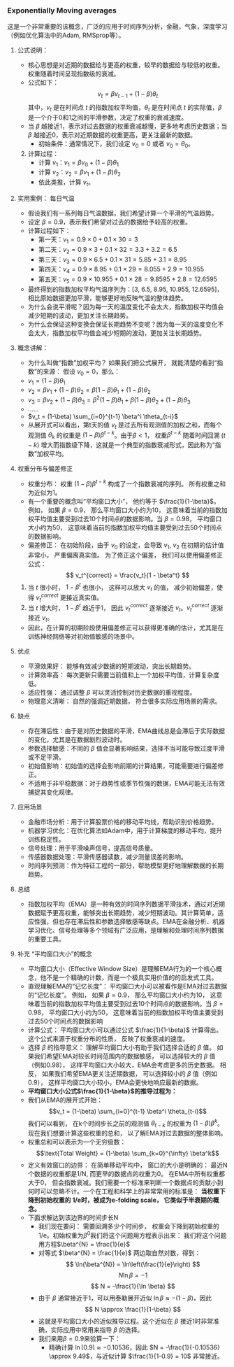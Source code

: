 ### Exponentially Moving averages
这是一个非常重要的该概念，广泛的应用于时间序列分析，金融，气象，深度学习（例如优化算法中的Adam, RMSprop等）。

1. 公式说明：
    - 核心思想是对近期的数据给与更高的权重，较早的数据给与较低的权重。权重随着时间呈现指数级的衰减。
    - 公式如下：
    $$
    v_t = \beta v_{t-1} + (1-\beta) \theta_t
    $$
    其中，$v_t$ 是在时间点 $t$ 的指数加权平均值，$\theta_t$ 是在时间点 $t$ 的实际值，$\beta$ 是一个介于0和1之间的平滑参数，决定了权重的衰减速度。
    - 当 $\beta$ 越接近1，表示对过去数据的权重衰减越慢，更多地考虑历史数据；当 $\beta$ 越接近0，表示对近期数据的权重更高，更关注最新的数据。
        - 初始条件：通常情况下，我们设定 $v_0 = 0$ 或者 $v_0 = \theta_0$。
    2. 计算过程：
        - 计算 $v_1$：$v_1 = \beta v_0 + (1-\beta) \theta_1$
        - 计算 $v_2$：$v_2 = \beta v_1 + (1-\beta) \theta_2$
        - 依此类推，计算 $v_t$。    
2. 实用案例： 每日气温
    - 假设我们有一系列每日气温数据，我们希望计算一个平滑的气温趋势。
    - 设定 $\beta = 0.9$，表示我们希望对过去的数据给予较高的权重。
    - 计算过程如下：
        - 第一天：$v_1 = 0.9 \times 0 + 0.1 \times 30 = 3$
        - 第二天：$v_2 = 0.9 \times 3 + 0.1 \times 32 = 3.3 + 3.2 = 6.5$
        - 第三天：$v_3 = 0.9 \times 6.5 + 0.1 \times 31 = 5.85 + 3.1 = 8.95$
        - 第四天：$v_4 = 0.9 \times 8.95 + 0.1 \times 29 = 8.055 + 2.9 = 10.955$
        - 第五天：$v_5 = 0.9 \times 10.955 + 0.1 \times 28 = 9.8595 + 2.8 = 12.6595$
    - 最终得到的指数加权平均气温序列为：[3, 6.5, 8.95, 10.955, 12.6595]，相比原始数据更加平滑，能够更好地反映气温的整体趋势。
    - 为什么会说平滑呢？因为每一天的温度变化不会太大，指数加权平均值会减少短期的波动，更加关注长期趋势。 
    - 为什么会保证这种变换会保证长期趋势不变呢？因为每一天的温度变化不会太大，指数加权平均值会减少短期的波动，更加关注长期趋势。
3. 概念讲解： 
    - 为什么叫做“指数”加权平均？
    如果我们把公式展开， 就能清楚的看到“指数”的来源：
    假设 $v_0 = 0$，那么：
    - $v_1 = (1-\beta) \theta_1$
    - $v_2 = \beta v_1 + (1-\beta) \theta_2 = \beta (1-\beta) \theta_1 + (1-\beta) \theta_2$
    - $v_3 = \beta v_2 + (1-\beta) \theta_3 = \beta^2 (1-\beta) \theta_1 + \beta (1-\beta) \theta_2 + (1-\beta) \theta_3$
    - ......
    - $v_t = (1-\beta) \sum_{i=0}^{t-1} \beta^i \theta_{t-i}$
    - 从展开式可以看出，第t天的值 $v_t$ 是过去所有观测值的加权之和，而每个观测值 $\theta_{k}$ 的权重是 $(1-\beta) \beta^{t-k}$。由于$\beta < 1$， 权重$\beta^{t-k}$ 随着时间回溯 $(t-k)$ 增大而指数级下降，这就是一个典型的指数衰减形式，因此称为“指数”加权平均。
4. 权重分布与偏差修正
    - 权重分布： 权重 $(1-\beta) \beta^{t-k}$ 构成了一个指数衰减的序列。 所有权重之和为近似为1。
    - 有一个重要的概念叫“平均窗口大小”， 他约等于 $\frac{1}{1-\beta}$。 例如， 如果 $\beta=0.9$， 那么平均窗口大小约为10， 这意味着当前的指数加权平均值主要受到过去10个时间点的数据影响。当 $\beta=0.98$， 平均窗口大小约为50， 这意味着当前的指数加权平均值主要受到过去50个时间点的数据影响。
    - 偏差修正： 在初始阶段，由于 $v_0$ 的设定，会导致 $v_1$, $v_2$ 在初期的估计值非常小， 严重偏离真实值。 为了修正这个偏差， 我们可以使用偏差修正公式：
    $$
    v_t^{correct} = \frac{v_t}{1 - \beta^t}
    $$
    1. 当 $t$ 很小时， $1 - \beta^t$ 也很小， 这样可以放大 $v_t$ 的值， 减少初始偏差，使得 $v_t^{correct}$ 更接近真实值。
    2. 当 $t$ 增大时， $1 - \beta^t$ 趋近于1， 因此 $v_t^{correct}$ 逐渐接近 $v_t$。$v_t^{correct}$ 逐渐接近 $v_t$。
    - 因此，在计算的初期阶段使用偏差修正可以获得更准确的估计，尤其是在训练神经网络等对初始值敏感的场景中。 

5. 优点
    - 平滑效果好： 能够有效减少数据的短期波动，突出长期趋势。
    - 计算效率高： 每次更新只需要当前值和上一个加权平均值，计算复杂度低。
    - 适应性强： 通过调整 $\beta$ 可以灵活控制对历史数据的重视程度。
    - 物理意义清晰： 自然的强调近期数据， 符合很多实际应用场景的需求。
6. 缺点
    - 存在滞后性：由于是对历史数据的平滑，EMA曲线总是会滞后于实际数据的变化，尤其是在数据剧烈波动时。
    - 参数选择敏感：不同的 $\beta$ 值会显著影响结果，选择不当可能导致过度平滑或不足平滑。
    - 初始值影响：初始值的选择会影响前期的计算结果，可能需要进行偏差修正。
    - 不适用于非平稳数据：对于趋势性或季节性强的数据，EMA可能无法有效捕捉其变化规律。
7. 应用场景
    - 金融市场分析：用于计算股票价格的移动平均线，帮助识别价格趋势。
    - 机器学习优化：在优化算法如Adam中，用于计算梯度的移动平均，提升训练稳定性。
    - 信号处理：用于平滑噪声信号，提高信号质量。
    - 传感器数据处理：平滑传感器读数，减少测量误差的影响。
    - 时间序列预测：作为特征工程的一部分，帮助模型更好地理解数据的长期趋势。
8. 总结
    - 指数加权平均（EMA）是一种有效的时间序列数据平滑技术，通过对近期数据赋予更高权重，能够突出长期趋势，减少短期波动。其计算简单，适应性强，但也存在滞后性和参数选择敏感等缺点。EMA在金融分析、机器学习优化、信号处理等多个领域有广泛应用，是理解和处理时间序列数据的重要工具。        


9. 补充 “平均窗口大小”的概念
    - 平均窗口大小（Effective Window Size）是理解EMA行为的一个核心概念，他不是一个精确的计数，而是一个极具实用价值的的启发式工具。 
    - 直观理解EMA的“记忆长度”： 平均窗口大小可以被看作是EMA对过去数据的“记忆长度”。 例如， 如果 $\beta=0.9$， 那么平均窗口大小约为10， 这意味着当前的指数加权平均值主要受到过去10个时间点的数据影响。当 $\beta=0.98$， 平均窗口大小约为50， 这意味着当前的指数加权平均值主要受到过去50个时间点的数据影响
    - 计算公式： 平均窗口大小可以通过公式 $\frac{1}{1-\beta}$ 计算得出。 这个公式来源于权重分布的性质， 反映了权重衰减的速度。    
    - 选择 $\beta$ 的指导意义： 理解平均窗口大小有助于我们选择合适的 $\beta$ 值。 如果我们希望EMA对较长时间范围内的数据敏感， 可以选择较大的 $\beta$ 值（例如0.98）， 这样平均窗口大小较大，EMA会考虑更多的历史数据。 相反， 如果我们希望EMA更关注近期数据， 可以选择较小的 $\beta$ 值（例如0.9）， 这样平均窗口大小较小，EMA会更快地响应最新的数据。
    - **平均窗口大小公式$\frac{1}{1-\beta}$的推导过程为：**
    - 我们从EMA的展开式开始：
    $$v_t = (1-\beta) \sum_{i=0}^{t-1} \beta^i \theta_{t-i}$$
    我们可以看到， 在k个时间步长之前的观测值 $\theta_{t-k}$ 的权重为 $(1-\beta) \beta^k$。 现在我们想要计算这些权重的总和， 以了解EMA对过去数据的整体影响。
    - 权重总和可以表示为一个无穷级数：
    $$\text{Total Weight} = (1-\beta) \sum_{k=0}^{\infty} \beta^k$$
    - 定义有效窗口的边界： 在简单移动平均中， 窗口的大小是明确的： 最近N个数据的权重都是1/N, 而更早的数据点的权重为0。 在EMA中所有权重都大于0， 但会指数衰减。我们需要一个标准来判断一个数据点的贡献小到何时可以忽略不计。一个在工程和科学上的非常常用的标准是： **当权重下降到初始权重的 1/e时，被成为e-folding scale， 它类似于半衰期的概念。**
    - 下面求解达到该边界的时间步长N
        - 我们现在要问： 需要回溯多少个时间步， 权重会下降到初始权重的1/e。初始权重为$\beta^{0}$我们将这个问题用方程表示出来： 我们将这个问题用方程$\beta^{N} = \frac{1}{e}$
        - 对等式 $\beta^{N} = \frac{1}{e}$ 两边取自然对数，得到：
            $$
            \ln(\beta^{N}) = \ln\left(\frac{1}{e}\right)
            $$
            $$
            N \ln \beta = -1
            $$
            $$
            N = -\frac{1}{\ln \beta}
            $$
        - 由于 $\beta$ 通常接近于1，可以用泰勒展开近似 $\ln \beta \approx - (1-\beta)$，因此
            $$
            N \approx \frac{1}{1-\beta}
            $$
        - 这就是平均窗口大小的近似推导过程。这个近似在 $\beta$ 接近1时非常准确，实际应用中常用来指导 $\beta$ 的选择。
        - 我们来用$\beta = 0.9$来验算一下：
            - 精确计算 $\ln(0.9) \approx -0.10536$，因此 $N = -\frac{1}{-0.10536} \approx 9.49$，与近似计算 $\frac{1}{1-0.9} = 10$ 非常接近。
           
    